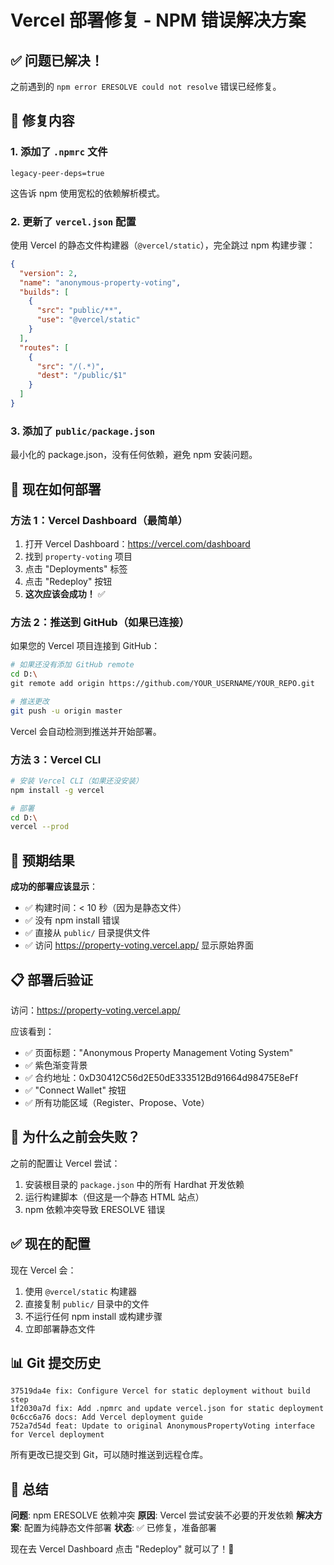 # Vercel 部署修复 - NPM 错误解决方案

## ✅ 问题已解决！

之前遇到的 `npm error ERESOLVE could not resolve` 错误已经修复。

## 🔧 修复内容

### 1. 添加了 `.npmrc` 文件
```
legacy-peer-deps=true
```
这告诉 npm 使用宽松的依赖解析模式。

### 2. 更新了 `vercel.json` 配置
使用 Vercel 的静态文件构建器（`@vercel/static`），完全跳过 npm 构建步骤：

```json
{
  "version": 2,
  "name": "anonymous-property-voting",
  "builds": [
    {
      "src": "public/**",
      "use": "@vercel/static"
    }
  ],
  "routes": [
    {
      "src": "/(.*)",
      "dest": "/public/$1"
    }
  ]
}
```

### 3. 添加了 `public/package.json`
最小化的 package.json，没有任何依赖，避免 npm 安装问题。

## 🚀 现在如何部署

### 方法 1：Vercel Dashboard（最简单）

1. 打开 Vercel Dashboard：https://vercel.com/dashboard
2. 找到 `property-voting` 项目
3. 点击 "Deployments" 标签
4. 点击 "Redeploy" 按钮
5. **这次应该会成功！** ✅

### 方法 2：推送到 GitHub（如果已连接）

如果您的 Vercel 项目连接到 GitHub：

```bash
# 如果还没有添加 GitHub remote
cd D:\
git remote add origin https://github.com/YOUR_USERNAME/YOUR_REPO.git

# 推送更改
git push -u origin master
```

Vercel 会自动检测到推送并开始部署。

### 方法 3：Vercel CLI

```bash
# 安装 Vercel CLI（如果还没安装）
npm install -g vercel

# 部署
cd D:\
vercel --prod
```

## 🧪 预期结果

**成功的部署应该显示**：
- ✅ 构建时间：< 10 秒（因为是静态文件）
- ✅ 没有 npm install 错误
- ✅ 直接从 `public/` 目录提供文件
- ✅ 访问 https://property-voting.vercel.app/ 显示原始界面

## 📋 部署后验证

访问：https://property-voting.vercel.app/

应该看到：
- ✅ 页面标题："Anonymous Property Management Voting System"
- ✅ 紫色渐变背景
- ✅ 合约地址：0xD30412C56d2E50dE333512Bd91664d98475E8eFf
- ✅ "Connect Wallet" 按钮
- ✅ 所有功能区域（Register、Propose、Vote）

## 🎯 为什么之前会失败？

之前的配置让 Vercel 尝试：
1. 安装根目录的 `package.json` 中的所有 Hardhat 开发依赖
2. 运行构建脚本（但这是一个静态 HTML 站点）
3. npm 依赖冲突导致 ERESOLVE 错误

## ✅ 现在的配置

现在 Vercel 会：
1. 使用 `@vercel/static` 构建器
2. 直接复制 `public/` 目录中的文件
3. 不运行任何 npm install 或构建步骤
4. 立即部署静态文件

## 📊 Git 提交历史

```
37519da4e fix: Configure Vercel for static deployment without build step
1f2030a7d fix: Add .npmrc and update vercel.json for static deployment
0c6cc6a76 docs: Add Vercel deployment guide
752a7d54d feat: Update to original AnonymousPropertyVoting interface for Vercel deployment
```

所有更改已提交到 Git，可以随时推送到远程仓库。

## 🎉 总结

**问题**: npm ERESOLVE 依赖冲突
**原因**: Vercel 尝试安装不必要的开发依赖
**解决方案**: 配置为纯静态文件部署
**状态**: ✅ 已修复，准备部署

现在去 Vercel Dashboard 点击 "Redeploy" 就可以了！🚀
